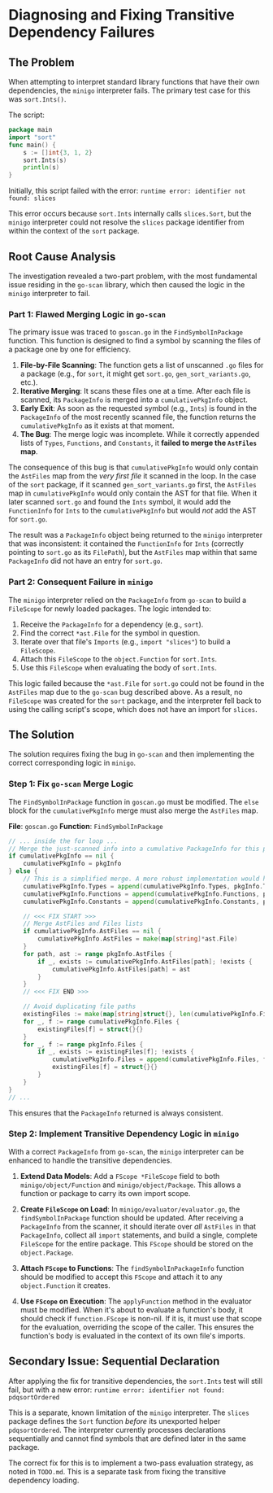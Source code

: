 # Diagnosing and Fixing Transitive Dependency Failures

## The Problem

When attempting to interpret standard library functions that have their own dependencies, the `minigo` interpreter fails. The primary test case for this was `sort.Ints()`.

The script:
```go
package main
import "sort"
func main() {
    s := []int{3, 1, 2}
    sort.Ints(s)
    println(s)
}
```

Initially, this script failed with the error:
`runtime error: identifier not found: slices`

This error occurs because `sort.Ints` internally calls `slices.Sort`, but the `minigo` interpreter could not resolve the `slices` package identifier from within the context of the `sort` package.

## Root Cause Analysis

The investigation revealed a two-part problem, with the most fundamental issue residing in the `go-scan` library, which then caused the logic in the `minigo` interpreter to fail.

### Part 1: Flawed Merging Logic in `go-scan`

The primary issue was traced to `goscan.go` in the `FindSymbolInPackage` function. This function is designed to find a symbol by scanning the files of a package one by one for efficiency.

1.  **File-by-File Scanning**: The function gets a list of unscanned `.go` files for a package (e.g., for `sort`, it might get `sort.go`, `gen_sort_variants.go`, etc.).
2.  **Iterative Merging**: It scans these files one at a time. After each file is scanned, its `PackageInfo` is merged into a `cumulativePkgInfo` object.
3.  **Early Exit**: As soon as the requested symbol (e.g., `Ints`) is found in the `PackageInfo` of the most recently scanned file, the function returns the `cumulativePkgInfo` as it exists at that moment.
4.  **The Bug**: The merge logic was incomplete. While it correctly appended lists of `Types`, `Functions`, and `Constants`, it **failed to merge the `AstFiles` map**.

The consequence of this bug is that `cumulativePkgInfo` would only contain the `AstFiles` map from the *very first file* it scanned in the loop. In the case of the `sort` package, if it scanned `gen_sort_variants.go` first, the `AstFiles` map in `cumulativePkgInfo` would only contain the AST for that file. When it later scanned `sort.go` and found the `Ints` symbol, it would add the `FunctionInfo` for `Ints` to the `cumulativePkgInfo` but would *not* add the AST for `sort.go`.

The result was a `PackageInfo` object being returned to the `minigo` interpreter that was inconsistent: it contained the `FunctionInfo` for `Ints` (correctly pointing to `sort.go` as its `FilePath`), but the `AstFiles` map within that same `PackageInfo` did not have an entry for `sort.go`.

### Part 2: Consequent Failure in `minigo`

The `minigo` interpreter relied on the `PackageInfo` from `go-scan` to build a `FileScope` for newly loaded packages. The logic intended to:
1.  Receive the `PackageInfo` for a dependency (e.g., `sort`).
2.  Find the correct `*ast.File` for the symbol in question.
3.  Iterate over that file's `Imports` (e.g., `import "slices"`) to build a `FileScope`.
4.  Attach this `FileScope` to the `object.Function` for `sort.Ints`.
5.  Use this `FileScope` when evaluating the body of `sort.Ints`.

This logic failed because the `*ast.File` for `sort.go` could not be found in the `AstFiles` map due to the `go-scan` bug described above. As a result, no `FileScope` was created for the `sort` package, and the interpreter fell back to using the calling script's scope, which does not have an import for `slices`.

## The Solution

The solution requires fixing the bug in `go-scan` and then implementing the correct corresponding logic in `minigo`.

### Step 1: Fix `go-scan` Merge Logic

The `FindSymbolInPackage` function in `goscan.go` must be modified. The `else` block for the `cumulativePkgInfo` merge must also merge the `AstFiles` map.

**File**: `goscan.go`
**Function**: `FindSymbolInPackage`

```go
// ... inside the for loop ...
// Merge the just-scanned info into a cumulative PackageInfo for this package.
if cumulativePkgInfo == nil {
    cumulativePkgInfo = pkgInfo
} else {
    // This is a simplified merge. A more robust implementation would handle conflicts.
    cumulativePkgInfo.Types = append(cumulativePkgInfo.Types, pkgInfo.Types...)
    cumulativePkgInfo.Functions = append(cumulativePkgInfo.Functions, pkgInfo.Functions...)
    cumulativePkgInfo.Constants = append(cumulativePkgInfo.Constants, pkgInfo.Constants...)

    // <<< FIX START >>>
    // Merge AstFiles and Files lists
    if cumulativePkgInfo.AstFiles == nil {
        cumulativePkgInfo.AstFiles = make(map[string]*ast.File)
    }
    for path, ast := range pkgInfo.AstFiles {
        if _, exists := cumulativePkgInfo.AstFiles[path]; !exists {
            cumulativePkgInfo.AstFiles[path] = ast
        }
    }
    // <<< FIX END >>>

    // Avoid duplicating file paths
    existingFiles := make(map[string]struct{}, len(cumulativePkgInfo.Files))
    for _, f := range cumulativePkgInfo.Files {
        existingFiles[f] = struct{}{}
    }
    for _, f := range pkgInfo.Files {
        if _, exists := existingFiles[f]; !exists {
            cumulativePkgInfo.Files = append(cumulativePkgInfo.Files, f)
            existingFiles[f] = struct{}{}
        }
    }
}
// ...
```

This ensures that the `PackageInfo` returned is always consistent.

### Step 2: Implement Transitive Dependency Logic in `minigo`

With a correct `PackageInfo` from `go-scan`, the `minigo` interpreter can be enhanced to handle the transitive dependencies.

1.  **Extend Data Models**: Add a `FScope *FileScope` field to both `minigo/object/Function` and `minigo/object/Package`. This allows a function or package to carry its own import scope.

2.  **Create `FileScope` on Load**: In `minigo/evaluator/evaluator.go`, the `findSymbolInPackage` function should be updated. After receiving a `PackageInfo` from the scanner, it should iterate over *all* `AstFiles` in that `PackageInfo`, collect all `import` statements, and build a single, complete `FileScope` for the entire package. This `FScope` should be stored on the `object.Package`.

3.  **Attach `FScope` to Functions**: The `findSymbolInPackageInfo` function should be modified to accept this `FScope` and attach it to any `object.Function` it creates.

4.  **Use `FScope` on Execution**: The `applyFunction` method in the evaluator must be modified. When it's about to evaluate a function's body, it should check if `function.FScope` is non-nil. If it is, it must use that scope for the evaluation, overriding the scope of the caller. This ensures the function's body is evaluated in the context of its own file's imports.

## Secondary Issue: Sequential Declaration

After applying the fix for transitive dependencies, the `sort.Ints` test will still fail, but with a new error:
`runtime error: identifier not found: pdqsortOrdered`

This is a separate, known limitation of the `minigo` interpreter. The `slices` package defines the `Sort` function *before* its unexported helper `pdqsortOrdered`. The interpreter currently processes declarations sequentially and cannot find symbols that are defined later in the same package.

The correct fix for this is to implement a two-pass evaluation strategy, as noted in `TODO.md`. This is a separate task from fixing the transitive dependency loading.
